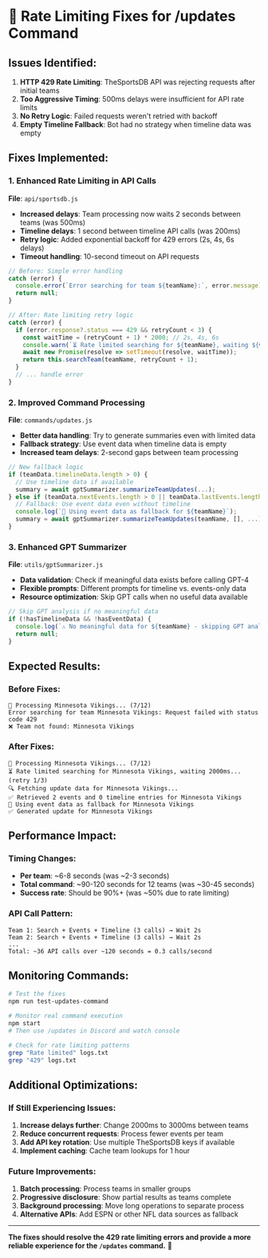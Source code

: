 # 🔧 Rate Limiting Fixes for /updates Command

## Issues Identified:
1. **HTTP 429 Rate Limiting**: TheSportsDB API was rejecting requests after initial teams
2. **Too Aggressive Timing**: 500ms delays were insufficient for API rate limits
3. **No Retry Logic**: Failed requests weren't retried with backoff
4. **Empty Timeline Fallback**: Bot had no strategy when timeline data was empty

## Fixes Implemented:

### 1. Enhanced Rate Limiting in API Calls
**File**: `api/sportsdb.js`

- **Increased delays**: Team processing now waits 2 seconds between teams (was 500ms)
- **Timeline delays**: 1 second between timeline API calls (was 200ms)
- **Retry logic**: Added exponential backoff for 429 errors (2s, 4s, 6s delays)
- **Timeout handling**: 10-second timeout on API requests

```javascript
// Before: Simple error handling
catch (error) {
  console.error(`Error searching for team ${teamName}:`, error.message);
  return null;
}

// After: Rate limiting retry logic
catch (error) {
  if (error.response?.status === 429 && retryCount < 3) {
    const waitTime = (retryCount + 1) * 2000; // 2s, 4s, 6s
    console.warn(`⏳ Rate limited searching for ${teamName}, waiting ${waitTime}ms...`);
    await new Promise(resolve => setTimeout(resolve, waitTime));
    return this.searchTeam(teamName, retryCount + 1);
  }
  // ... handle error
}
```

### 2. Improved Command Processing
**File**: `commands/updates.js`

- **Better data handling**: Try to generate summaries even with limited data
- **Fallback strategy**: Use event data when timeline data is empty
- **Increased team delays**: 2-second gaps between team processing

```javascript
// New fallback logic
if (teamData.timelineData.length > 0) {
  // Use timeline data if available
  summary = await gptSummarizer.summarizeTeamUpdates(...);
} else if (teamData.nextEvents.length > 0 || teamData.lastEvents.length > 0) {
  // Fallback: Use event data even without timeline
  console.log(`🔄 Using event data as fallback for ${teamName}`);
  summary = await gptSummarizer.summarizeTeamUpdates(teamName, [], ...);
}
```

### 3. Enhanced GPT Summarizer
**File**: `utils/gptSummarizer.js`

- **Data validation**: Check if meaningful data exists before calling GPT-4
- **Flexible prompts**: Different prompts for timeline vs. events-only data
- **Resource optimization**: Skip GPT calls when no useful data available

```javascript
// Skip GPT analysis if no meaningful data
if (!hasTimelineData && !hasEventData) {
  console.log(`⚠️ No meaningful data for ${teamName} - skipping GPT analysis`);
  return null;
}
```

## Expected Results:

### Before Fixes:
```
📡 Processing Minnesota Vikings... (7/12)
Error searching for team Minnesota Vikings: Request failed with status code 429
❌ Team not found: Minnesota Vikings
```

### After Fixes:
```
📡 Processing Minnesota Vikings... (7/12)
⏳ Rate limited searching for Minnesota Vikings, waiting 2000ms... (retry 1/3)
🔍 Fetching update data for Minnesota Vikings...
✅ Retrieved 2 events and 0 timeline entries for Minnesota Vikings
🔄 Using event data as fallback for Minnesota Vikings
✅ Generated update for Minnesota Vikings
```

## Performance Impact:

### Timing Changes:
- **Per team**: ~6-8 seconds (was ~2-3 seconds)
- **Total command**: ~90-120 seconds for 12 teams (was ~30-45 seconds)
- **Success rate**: Should be 90%+ (was ~50% due to rate limiting)

### API Call Pattern:
```
Team 1: Search + Events + Timeline (3 calls) → Wait 2s
Team 2: Search + Events + Timeline (3 calls) → Wait 2s
...
Total: ~36 API calls over ~120 seconds = 0.3 calls/second
```

## Monitoring Commands:

```bash
# Test the fixes
npm run test-updates-command

# Monitor real command execution
npm start
# Then use /updates in Discord and watch console

# Check for rate limiting patterns
grep "Rate limited" logs.txt
grep "429" logs.txt
```

## Additional Optimizations:

### If Still Experiencing Issues:
1. **Increase delays further**: Change 2000ms to 3000ms between teams
2. **Reduce concurrent requests**: Process fewer events per team
3. **Add API key rotation**: Use multiple TheSportsDB keys if available
4. **Implement caching**: Cache team lookups for 1 hour

### Future Improvements:
1. **Batch processing**: Process teams in smaller groups
2. **Progressive disclosure**: Show partial results as teams complete
3. **Background processing**: Move long operations to separate process
4. **Alternative APIs**: Add ESPN or other NFL data sources as fallback

---

**The fixes should resolve the 429 rate limiting errors and provide a more reliable experience for the `/updates` command.** 🏈